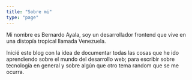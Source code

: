 ```yaml
---
title: "Sobre mi"
type: "page"
---
```


Mi nombre es Bernardo Ayala, soy un desarrollador frontend que vive en una distopía tropical llamada Venezuela.

Inicié este blog con la idea de documentar todas las cosas que he ido aprendiendo sobre el mundo del desarrollo web; para escribir sobre tecnología en general y sobre algún que otro tema random que se me ocurra.